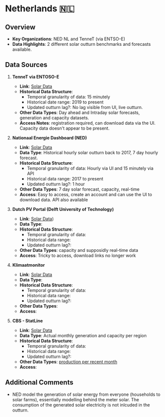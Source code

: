# Netherlands 🇳🇱

## Overview

- **Key Organizations**: NED NL and TenneT (via ENTSO-E)
- **Data Highlights**: 2 different solar outturn benchmarks and forecasts available.

## Data Sources

1. **TenneT via ENTOSO-E**

   - **Link**: [Solar Data](https://transparency.entsoe.eu/generation/r2/actualGenerationPerProductionType/show?name=&defaultValue=false&viewType=TABLE&areaType=BZN&atch=false&datepicker-day-offset-select-dv-date-from_input=D&dateTime.dateTime=10.01.2024+00:00|CET|DAYTIMERANGE&dateTime.endDateTime=10.01.2024+00:00|CET|DAYTIMERANGE&area.values=CTY|10YNL----------L!BZN|10YNL----------L&productionType.values=B16&dateTime.timezone=CET_CEST&dateTime.timezone_input=CET+(UTC+1)+/+CEST+(UTC+2)#)
   - **Historical Data Structure**:
     - Temporal granularity of data: 15 minutely
     - Historical date range: 2019 to present
     - Updated outturn lag?: No lag visible from UI, live outturn.
   - **Other Data Types**: Day ahead and Intraday solar forecasts, generation and capacity datasets.
   - **Access Notes**: registration required, can download data via the UI. Capacity data doesn't appear to be present.
     
2. **Nationaal Energie Dashboard (NED)**

   - **Link**: [Solar Data](https://ned.nl/nl/dataportaal/energie-productie/elektriciteit/zonne-energie)
   - **Data Type**: Historical hourly solar outturn back to 2017, 7 day hourly forecast.
   - **Historical Data Structure**:
     - Temporal granularity of data: Hourly via UI and 15 minutely via API
     - Historical data range: 2017 to present
     - Updated outturn lag?: 1 hour
   - **Other Data Types**: 7 day solar forecast, capacity, real-time
   - **Access**: Easy to access, create an account and can use the UI to download data. API also available
  
3. **Dutch PV Portal (Delft University of Technology)**

   - **Link**: [Solar Data](https://www.tudelft.nl/en/ewi/over-de-faculteit/afdelingen/electrical-sustainable-energy/photovoltaic-materials-and-devices/dutch-pv-portal))
   - **Data Type**: 
   - **Historical Data Structure**:
     - Temporal granularity of data: 
     - Historical data range: 
     - Updated outturn lag?: 
   - **Other Data Types**: capacity and supposidly real-time data
   - **Access**: Tricky to access, download links no longer work
  
4. **Klimaatmonitor**

   - **Link**: [Solar Data](https://klimaatmonitor.databank.nl/Jive/)
   - **Data Type**: 
   - **Historical Data Structure**:
     - Temporal granularity of data: 
     - Historical data range: 
     - Updated outturn lag?: 
   - **Other Data Types**: 
   - **Access**: 
  
4. **CBS - StatLine**

   - **Link**: [Solar Data](https://opendata.cbs.nl/statline/#/CBS/nl/dataset/85005NED/table?ts=1738256335159)
   - **Data Type**: Actual monthly generation and capacity per region
   - **Historical Data Structure**:
     - Temporal granularity of data: 
     - Historical data range: 
     - Updated outturn lag?: 
   - **Other Data Types**: [production per recent month](https://www.cbs.nl/en-gb/figures/detail/84575ENG)
   - **Access**: 

## Additional Comments

- NED model the generation of solar energy from everyone (households to solar farms), essentially modelling behind the meter solar. The consumption of the generated solar electricity is not inlcuded in the outturn.
